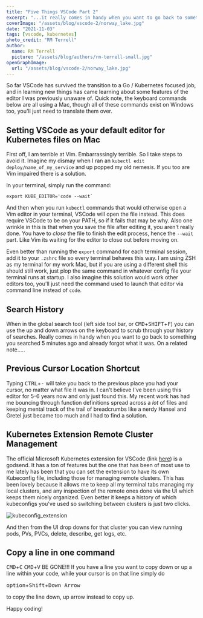 ```yaml
---
title: "Five Things VSCode Part 2"
excerpt: "...it really comes in handy when you want to go back to something you searched 5 minutes ago and already forgot what it was."
coverImage: "/assets/blog/vscode-2/norway_lake.jpg"
date: "2021-11-03"
tags: [vscode, kubernetes]
photo_credit: "RM Terrell"
author:
  name: RM Terrell
  picture: "/assets/blog/authors/rm-terrell-small.jpg"
openGraphImage:
  url: "/assets/blog/vscode-2/norway_lake.jpg"
---
```


So far VSCode has survived the transition to a Go / Kubernetes focused job, and in learning new things has came learning about some features of the editor I was previously unaware of. Quick note, the keyboard commands below are all using a Mac, though all of these commands exist on Windows too, you'll just need to translate them over.

## Setting VSCode as your default editor for Kubernetes files on Mac

First off, I am terrible at Vim. Embarrassingly terrible. So I take steps to avoid it. Imagine my dismay when I ran an `kubectl edit deploy/name_of_my_service` and up popped my old nemesis. If you too are Vim impaired there is a solution.

In your terminal, simply run the command:

```shell
export KUBE_EDITOR='code --wait`
```

And then when you run `kubectl` commands that would otherwise open a Vim editor in your terminal, VSCode will open the file instead. This does require VSCode to be on your PATH, so if it fails that may be why. Also one wrinkle in this is that when you save the file after editing it, you aren't really done. You have to _close_ the file to finish the edit process, hence the `--wait` part. Like Vim its waiting for the editor to close out before moving on.

Even better than running the `export` command for each terminal session, add it to your `.zshrc` file so every terminal behaves this way. I am using ZSH as my terminal for my work Mac, but if you are using a different shell this should still work, just plop the same command in whatever config file your terminal runs at startup. I also imagine this solution would work other editors too, you'll just need the command used to launch that editor via command line instead of `code`.

## Search History

When in the global search tool (left side tool bar, or <kbd>CMD</kbd>+<kbd>SHIFT</kbd>+<kbd>F</kbd>) you can use the up and down arrows on the keyboard to scrub through your history of searches. Really comes in handy when you want to go back to something you searched 5 minutes ago and already forgot what it was. On a related note.....

## Previous Cursor Location Shortcut

Typing <kbd>CTRL</kbd>+<kbd>-</kbd> will take you back to the previous place you had your cursor, no matter what file it was in. I can't believe I've been using this editor for 5-6 years now and only just found this. My recent work has had me bouncing through function definitions spread across a _lot_ of files and keeping mental track of the trail of breadcrumbs like a nerdy Hansel and Gretel just became too much and I had to find a solution.

## Kubernetes Extension Remote Cluster Management

The official Microsoft Kubernetes extension for VSCode (link [here](https://marketplace.visualstudio.com/items?itemName=ms-kubernetes-tools.vscode-kubernetes-tools)) is a godsend. It has a ton of features but the one that has been of most use to me lately has been that you can set the extension to have its own Kubeconfig file, including those for managing remote clusters. This has been lovely because it allows me to keep all my terminal tabs managing my local clusters, and any inspection of the remote ones done via the UI which keeps them nicely organized. Even better it keeps a history of which kubeconfigs you've used so switching between clusters is just two clicks.

![kubeconfig_extension](/assets/blog/vscode-2/kubeconfig.PNG)

And then from the UI drop downs for that cluster you can view running pods, PVs, PVCs, delete, describe, get logs, etc.

## Copy a line in one command

<kbd>CMD</kbd>+<kbd>C</kbd> <kbd>CMD</kbd>+<kbd>V</kbd> BE GONE!!! If you have a line you want to copy down or up a line within your code, while your cursor is on that line simply do

<kbd>option</kbd>+<kbd>Shift</kbd>+<kbd>Down Arrow</kbd>

 to copy the line down, up arrow instead to copy up.

 Happy coding!
